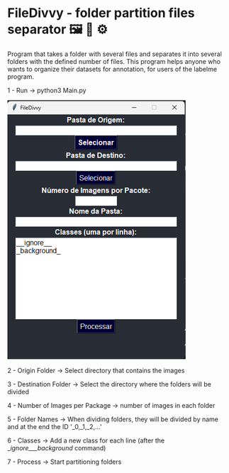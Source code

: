 # FileDivvy - folder partition files separator 🖼 📝 ⚙️
Program that takes a folder with several files and separates it into several folders with the defined number of files. This program helps anyone who wants to organize their datasets for annotation, for users of the labelme program.

1 - Run -> python3 Main.py

![Alt text](image-1.png)

2 - Origin Folder -> Select directory that contains the images

3 - Destination Folder -> Select the directory where the folders will be divided

4 - Number of Images per Package -> number of images in each folder

5 - Folder Names -> When dividing folders, they will be divided by name and at the end the ID '_0,_1,_2,...'

6 - Classes -> Add a new class for each line (after the __ignore___background_ command)

7 - Process -> Start partitioning folders


